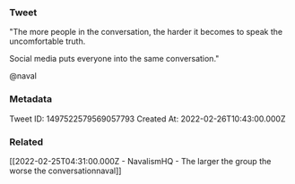 ### Tweet
"The more people in the conversation, the harder it becomes to speak the uncomfortable truth.

Social media puts everyone into the same conversation."

@naval

### Metadata
Tweet ID: 1497522579569057793
Created At: 2022-02-26T10:43:00.000Z

### Related
[[2022-02-25T04:31:00.000Z - NavalismHQ - The larger the group the worse the conversationnaval]]


